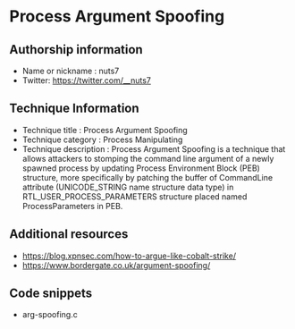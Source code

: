 # Process Argument Spoofing

## Authorship information
* Name or nickname : nuts7
* Twitter: https://twitter.com/__nuts7

## Technique Information
* Technique title : Process Argument Spoofing
* Technique category : Process Manipulating
* Technique description : Process Argument Spoofing is a technique that allows attackers to stomping the command line argument of a newly spawned process by updating Process Environment Block (PEB) structure, more specifically by patching the buffer of CommandLine attribute (UNICODE_STRING name structure data type) in RTL_USER_PROCESS_PARAMETERS structure placed named ProcessParameters in PEB.

## Additional resources
* https://blog.xpnsec.com/how-to-argue-like-cobalt-strike/
* https://www.bordergate.co.uk/argument-spoofing/

## Code snippets
* arg-spoofing.c
